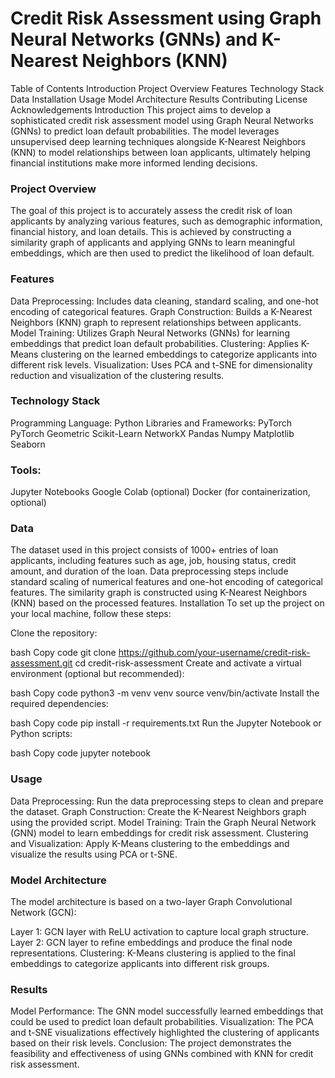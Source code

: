 # Credit Risk Assessment using Graph Neural Networks (GNNs) and K-Nearest Neighbors (KNN)
Table of Contents
Introduction
Project Overview
Features
Technology Stack
Data
Installation
Usage
Model Architecture
Results
Contributing
License
Acknowledgements
Introduction
This project aims to develop a sophisticated credit risk assessment model using Graph Neural Networks (GNNs) to predict loan default probabilities. The model leverages unsupervised deep learning techniques alongside K-Nearest Neighbors (KNN) to model relationships between loan applicants, ultimately helping financial institutions make more informed lending decisions.

### Project Overview
The goal of this project is to accurately assess the credit risk of loan applicants by analyzing various features, such as demographic information, financial history, and loan details. This is achieved by constructing a similarity graph of applicants and applying GNNs to learn meaningful embeddings, which are then used to predict the likelihood of loan default.

### Features
Data Preprocessing: Includes data cleaning, standard scaling, and one-hot encoding of categorical features.
Graph Construction: Builds a K-Nearest Neighbors (KNN) graph to represent relationships between applicants.
Model Training: Utilizes Graph Neural Networks (GNNs) for learning embeddings that predict loan default probabilities.
Clustering: Applies K-Means clustering on the learned embeddings to categorize applicants into different risk levels.
Visualization: Uses PCA and t-SNE for dimensionality reduction and visualization of the clustering results.

### Technology Stack
Programming Language: Python
Libraries and Frameworks:
PyTorch
PyTorch Geometric
Scikit-Learn
NetworkX
Pandas
Numpy
Matplotlib
Seaborn

### Tools:
Jupyter Notebooks
Google Colab (optional)
Docker (for containerization, optional)

### Data
The dataset used in this project consists of 1000+ entries of loan applicants, including features such as age, job, housing status, credit amount, and duration of the loan.
Data preprocessing steps include standard scaling of numerical features and one-hot encoding of categorical features.
The similarity graph is constructed using K-Nearest Neighbors (KNN) based on the processed features.
Installation
To set up the project on your local machine, follow these steps:

Clone the repository:

bash
Copy code
git clone https://github.com/your-username/credit-risk-assessment.git
cd credit-risk-assessment
Create and activate a virtual environment (optional but recommended):

bash
Copy code
python3 -m venv venv
source venv/bin/activate
Install the required dependencies:

bash
Copy code
pip install -r requirements.txt
Run the Jupyter Notebook or Python scripts:

bash
Copy code
jupyter notebook

### Usage
Data Preprocessing: Run the data preprocessing steps to clean and prepare the dataset.
Graph Construction: Create the K-Nearest Neighbors graph using the provided script.
Model Training: Train the Graph Neural Network (GNN) model to learn embeddings for credit risk assessment.
Clustering and Visualization: Apply K-Means clustering to the embeddings and visualize the results using PCA or t-SNE.

### Model Architecture
The model architecture is based on a two-layer Graph Convolutional Network (GCN):

Layer 1: GCN layer with ReLU activation to capture local graph structure.
Layer 2: GCN layer to refine embeddings and produce the final node representations.
Clustering: K-Means clustering is applied to the final embeddings to categorize applicants into different risk groups.

### Results
Model Performance: The GNN model successfully learned embeddings that could be used to predict loan default probabilities.
Visualization: The PCA and t-SNE visualizations effectively highlighted the clustering of applicants based on their risk levels.
Conclusion: The project demonstrates the feasibility and effectiveness of using GNNs combined with KNN for credit risk assessment.
